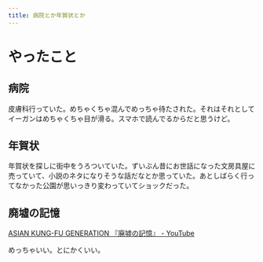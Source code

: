 ```yaml
---
title: 病院とか年賀状とか
---
```


<script async src="//cdn.embedly.com/widgets/platform.js"></script>

# やったこと

## 病院

皮膚科行っていた。めちゃくちゃ混んでめっちゃ待たされた。それはそれとしてイーガンはめちゃくちゃ目が滑る。スマホで読んでるからだと思うけど。

## 年賀状

年賀状を探しに街中をうろついていた。ずいぶん昔にお世話になった文房具屋に売っていて、小説のネタになりそうな話だなとか思っていた。あとしばらく行ってなかった公園が思いっきり変わっていてショックだった。

## 廃墟の記憶

<a href="https://www.youtube.com/watch?v=NKeS6l3Q61s" class="embedly-card">ASIAN KUNG-FU GENERATION 『廃墟の記憶』 - YouTube</a>

めっちゃいい。とにかくいい。